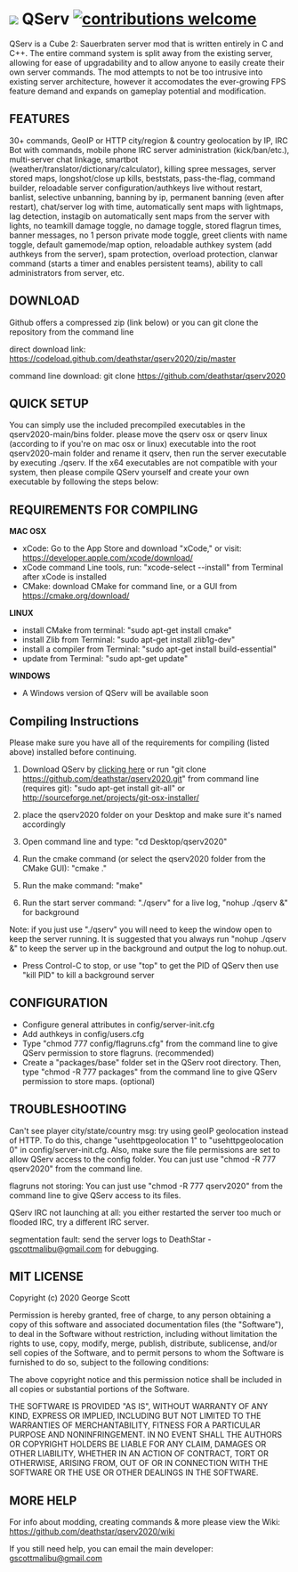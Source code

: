 # ![](https://cdn0.iconfinder.com/data/icons/HDRV/32/Grey_Server_B.png) QServ [![contributions welcome](https://img.shields.io/badge/contributions-welcome-brightgreen.svg?style=flat)](https://github.com/deathstar/qservcollect/wiki/Contributing) 

QServ is a Cube 2: Sauerbraten server mod that is written entirely in C and C++. The entire command system is split away from the existing server, allowing for ease of upgradability and to allow anyone to easily create their own server commands. The mod attempts to not be too intrusive into existing server architecture, however it accomodates the ever-growing FPS feature demand and expands on gameplay potential and modification. 

FEATURES
-------------

30+ commands, GeoIP or HTTP city/region & country geolocation by IP, IRC Bot with commands, mobile phone IRC server administration (kick/ban/etc.), multi-server chat linkage, smartbot (weather/translator/dictionary/calculator), killing spree messages, server stored maps, longshot/close up kills, beststats, pass-the-flag, command builder, reloadable server configuration/authkeys live without restart, banlist, selective unbanning, banning by ip, permanent banning (even after restart), chat/server log with time, automatically sent maps with lightmaps, lag detection, instagib on automatically sent maps from the server with lights, no teamkill damage toggle, no damage toggle, stored flagrun times, banner messages, no 1 person private mode toggle, greet clients with name toggle, default gamemode/map option, reloadable authkey system (add authkeys from the server), spam protection, overload protection, clanwar command (starts a timer and enables persistent teams), ability to call administrators from server, etc.

DOWNLOAD
---------------

Github offers a compressed zip (link below) or you can git clone the repository from the command line

direct download link: https://codeload.github.com/deathstar/qserv2020/zip/master

command line download: git clone https://github.com/deathstar/qserv2020


QUICK SETUP
-----------------

You can simply use the included precompiled executables in the qserv2020-main/bins folder. please move the qserv osx or qserv linux (according to if you're on mac osx or linux) executable into the root qserv2020-main folder and rename it qserv, then run the server executable by executing ./qserv. If the x64 executables are not compatible with your system, then please compile QServ yourself and create your own executable by following the steps below:

REQUIREMENTS FOR COMPILING
-----------------------------------------

**MAC OSX**

- xCode: Go to the App Store and download "xCode," or visit: https://developer.apple.com/xcode/download/
- xCode command Line tools, run: "xcode-select --install" from Terminal after xCode is installed
- CMake: download CMake for command line, or a GUI from https://cmake.org/download/

**LINUX**

 - install CMake from terminal: "sudo apt-get install cmake" 
 - install Zlib from Terminal: "sudo apt-get install zlib1g-dev"
 - install a compiler from Terminal: "sudo apt-get install build-essential"
 - update from Terminal: "sudo apt-get update"
 
**WINDOWS**

- A Windows version of QServ will be available soon

Compiling Instructions
--------------------------

Please make sure you have all of the requirements for compiling (listed above) installed before continuing.

1) Download QServ by [clicking here](https://codeload.github.com/deathstar/qserv2020/zip/master) or run "git clone https://github.com/deathstar/qserv2020.git" from command line (requires git): "sudo apt-get install git-all" or http://sourceforge.net/projects/git-osx-installer/

2) place the qserv2020 folder on your Desktop and make sure it's named accordingly 

3) Open command line and type: "cd Desktop/qserv2020"

4) Run the cmake command (or select the qserv2020 folder from the CMake GUI): "cmake ."

5) Run the make command: "make"

6) Run the start server command: "./qserv" for a live log, "nohup ./qserv &" for background

Note: if you just use "./qserv" you will need to keep the window open to keep the server running. It is suggested that you always run "nohup ./qserv &" to keep the server up in the background and output the log to nohup.out.

- Press Control-C to stop, or use "top" to get the PID of QServ then use "kill PID" to kill a background server

CONFIGURATION
---------------------

- Configure general attributes in config/server-init.cfg
- Add authkeys in config/users.cfg
- Type "chmod 777 config/flagruns.cfg" from the command line to give QServ permission to store flagruns. (recommended)
- Create a "packages/base" folder set in the QServ root directory. Then, type "chmod -R 777 packages" from the command line to give QServ permission to store maps. (optional)

TROUBLESHOOTING
-------------------------

Can't see player city/state/country msg: try using geoIP geolocation instead of HTTP. To do this, change "usehttpgeolocation 1" to "usehttpgeolocation 0" in config/server-init.cfg. Also, make sure the file permissions are set to allow QServ access to the config folder. You can just use "chmod -R 777 qserv2020" from the command line. 

flagruns not storing: You can just use "chmod -R 777 qserv2020" from the command line to give QServ access to its files.

QServ IRC not launching at all: you either restarted the server too much or flooded IRC, try a different IRC server.

segmentation fault: send the server logs to DeathStar - gscottmalibu@gmail.com for debugging.

MIT LICENSE 
----------------

Copyright (c) 2020 George Scott

Permission is hereby granted, free of charge, to any person obtaining a copy of this software and associated documentation files (the "Software"), to deal in the Software without restriction, including without limitation the rights to use, copy, modify, merge, publish, distribute, sublicense, and/or sell copies of the Software, and to permit persons to whom the Software is furnished to do so, subject to the following conditions:

The above copyright notice and this permission notice shall be included in all copies or substantial portions of the Software.

THE SOFTWARE IS PROVIDED "AS IS", WITHOUT WARRANTY OF ANY KIND, EXPRESS OR IMPLIED, INCLUDING BUT NOT LIMITED TO THE WARRANTIES OF MERCHANTABILITY, FITNESS FOR A PARTICULAR PURPOSE AND NONINFRINGEMENT. IN NO EVENT SHALL THE AUTHORS OR COPYRIGHT HOLDERS BE LIABLE FOR ANY CLAIM, DAMAGES OR OTHER LIABILITY, WHETHER IN AN ACTION OF CONTRACT, TORT OR OTHERWISE, ARISING FROM,
OUT OF OR IN CONNECTION WITH THE SOFTWARE OR THE USE OR OTHER DEALINGS IN THE SOFTWARE.

MORE HELP
---------------

For info about modding, creating commands & more please view the Wiki: https://github.com/deathstar/qserv2020/wiki 

If you still need help, you can email the main developer: gscottmalibu@gmail.com





